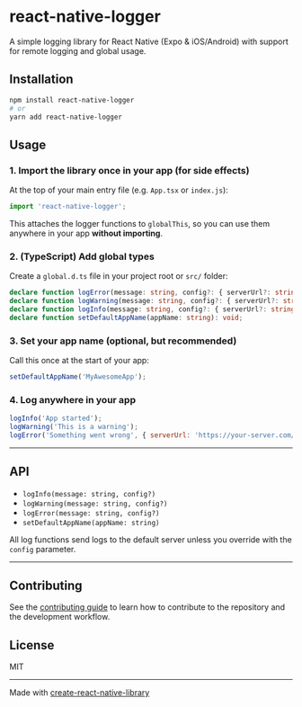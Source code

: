 # react-native-logger

A simple logging library for React Native (Expo & iOS/Android) with support for remote logging and global usage.

## Installation

```sh
npm install react-native-logger
# or
yarn add react-native-logger
```

## Usage

### 1. Import the library once in your app (for side effects)

At the top of your main entry file (e.g. `App.tsx` or `index.js`):

```js
import 'react-native-logger';
```

This attaches the logger functions to `globalThis`, so you can use them anywhere in your app **without importing**.

### 2. (TypeScript) Add global types

Create a `global.d.ts` file in your project root or `src/` folder:

```ts
declare function logError(message: string, config?: { serverUrl?: string; appName?: string }): void;
declare function logWarning(message: string, config?: { serverUrl?: string; appName?: string }): void;
declare function logInfo(message: string, config?: { serverUrl?: string; appName?: string }): void;
declare function setDefaultAppName(appName: string): void;
```

### 3. Set your app name (optional, but recommended)

Call this once at the start of your app:

```js
setDefaultAppName('MyAwesomeApp');
```

### 4. Log anywhere in your app

```js
logInfo('App started');
logWarning('This is a warning');
logError('Something went wrong', { serverUrl: 'https://your-server.com/log' });
```

---

## API

- `logInfo(message: string, config?)`
- `logWarning(message: string, config?)`
- `logError(message: string, config?)`
- `setDefaultAppName(appName: string)`

All log functions send logs to the default server unless you override with the `config` parameter.

---

## Contributing

See the [contributing guide](CONTRIBUTING.md) to learn how to contribute to the repository and the development workflow.

## License

MIT

---

Made with [create-react-native-library](https://github.com/callstack/react-native-builder-bob)
